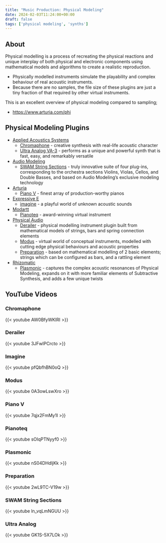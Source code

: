```yaml
---
title: "Music Production: Physical Modeling"
date: 2024-02-03T11:24:00+00:00
draft: false
tags: ['physical modeling', 'synths']
---
```

## About
Physical modelling is a process of recreating the physical reactions and unique interplay of both physical and electronic components using mathematical models and algorithms to create a realistic reproduction.
- Physically modelled instruments simulate the playability and complex behaviour of real acoustic instruments.
- Because there are no samples, the file size of these plugins are just a tiny fraction of that required by other virtual instruments.

This is an excellent overview of physical modeling compared to sampling;
- https://www.arturia.com/phi

## Physical Modeling Plugins
- [Applied Acoustics Systems](https://www.applied-acoustics.com/)
  - [Chromaphone](https://www.applied-acoustics.com/chromaphone-3/) - creative synthesis with real-life acoustic character
  - [Ultra Analog VA-3](https://www.applied-acoustics.com/ultra-analog-va-3/) - performs as a unique and powerful synth that is fast, easy, and remarkably versatile
- [Audio Modeling](https://audiomodeling.com/)
  - [SWAM String Sections](https://audiomodeling.com/sections/swam-string-sections/) - truly innovative suite of four plug-ins, corresponding to the orchestra sections Violins, Violas, Cellos, and Double Basses, and based on Audio Modeling’s exclusive modeling technology
- [Arturia](https://www.arturia.com/)
  - [Piano V](https://www.arturia.com/products/software-instruments/piano-v/overview) - finest array of production-worthy pianos
- [Expressive E](https://www.expressivee.com/)
  - [imagine](https://www.expressivee.com/63-imagine) - a playful world of unknown acoustic sounds
- [Modartt](https://www.modartt.com/)
  - [Pianoteq](https://www.modartt.com/pianoteq_overview) - award-winning virtual instrument
- [Physical Audio](https://physicalaudio.co.uk/)
  - [Derailer](https://physicalaudio.co.uk/products/derailer/) - physical modelling instrument plugin built from mathematical models of strings, bars and spring connection elements
  - [Modus](https://physicalaudio.co.uk/products/modus/) - virtual world of conceptual instruments, modelled with cutting edge physical behaviours and acoustic properties
  - [Preparation](https://physicalaudio.co.uk/products/preparation/) - based on mathematical modelling of 2 basic elements; strings which can be configured as bars, and a rattling element
- [Rhizomatic](https://rhizomatic.fr/)
  - [Plasmonic](https://rhizomatic.fr/) - captures the complex acoustic resonances of Physical Modeling, expands on it with more familiar elements of Subtractive Synthesis, and adds a few unique twists

## YouTube Videos

### Chromaphone
{{< youtube AW0BfyWKIRI >}}

### Derailer
{{< youtube 3JFwlPCrcto >}}

### Imagine
{{< youtube pfQbfhBN0oQ >}}

### Modus
{{< youtube 0A3owLswXro >}}

### Piano V
{{< youtube 7qjx2FmMy1I >}}

### Pianoteq
{{< youtube sOIqPTNyyf0 >}}

### Plasmonic
{{< youtube nS04DHdljKk >}}

### Preparation
{{< youtube 2wL9TC-V19w >}}

### SWAM String Sections
{{< youtube ln_vqLmNGUU >}}

### Ultra Analog
{{< youtube GK1S-5X7LOk >}}
